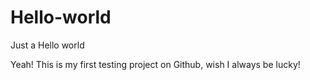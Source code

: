 # Hello-world
Just a Hello world

Yeah! This is my first testing project on Github, wish I always be lucky!
